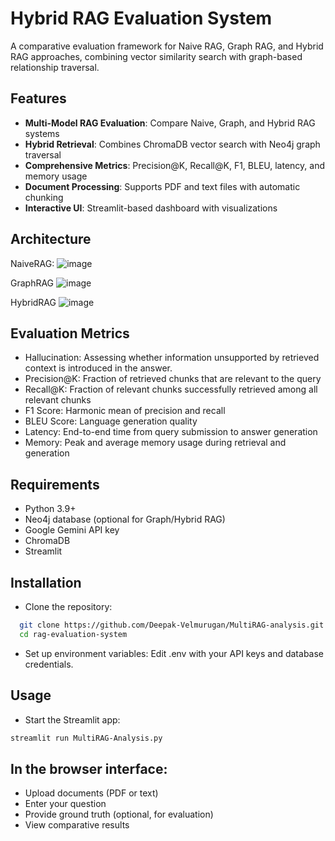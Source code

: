 # Hybrid RAG Evaluation System

A comparative evaluation framework for Naive RAG, Graph RAG, and Hybrid RAG approaches, combining vector similarity search with graph-based relationship traversal.

## Features

- **Multi-Model RAG Evaluation**: Compare Naive, Graph, and Hybrid RAG systems
- **Hybrid Retrieval**: Combines ChromaDB vector search with Neo4j graph traversal
- **Comprehensive Metrics**: Precision@K, Recall@K, F1, BLEU, latency, and memory usage
- **Document Processing**: Supports PDF and text files with automatic chunking
- **Interactive UI**: Streamlit-based dashboard with visualizations

## Architecture

NaiveRAG:
![image](https://github.com/user-attachments/assets/5b072093-3067-4c28-8900-c0d5d4a4d847)

GraphRAG
![image](https://github.com/user-attachments/assets/1a02320e-dcf7-474a-b6c2-b9568d29a9e1)

HybridRAG
![image](https://github.com/user-attachments/assets/4ef5f3af-fffb-4fe9-aab8-2b8fbfee26da)

## Evaluation Metrics

- Hallucination:  Assessing whether information unsupported by retrieved context is introduced in the answer. 
- Precision@K:	  Fraction of retrieved chunks that are relevant to the query 
- Recall@K:	      Fraction of relevant chunks successfully retrieved among all relevant chunks
- F1 Score:	      Harmonic mean of precision and recall
- BLEU Score:	    Language generation quality
- Latency:	      End-to-end time from query submission to answer generation
- Memory:	        Peak and average memory usage during retrieval and generation

## Requirements
- Python 3.9+
- Neo4j database (optional for Graph/Hybrid RAG)
- Google Gemini API key
- ChromaDB
- Streamlit

## Installation
- Clone the repository:
```bash
  git clone https://github.com/Deepak-Velmurugan/MultiRAG-analysis.git
  cd rag-evaluation-system
``` 
- Set up environment variables:
Edit .env with your API keys and database credentials.

## Usage
- Start the Streamlit app:
```bash
streamlit run MultiRAG-Analysis.py
```
## In the browser interface:
- Upload documents (PDF or text)
- Enter your question
- Provide ground truth (optional, for evaluation)
- View comparative results

